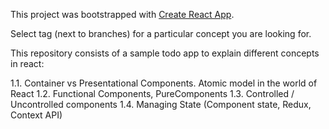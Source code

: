 This project was bootstrapped with [Create React App](https://github.com/facebookincubator/create-react-app).

Select tag (next to branches) for a particular concept you are looking for.

This repository consists of a sample todo app to explain different concepts in react:

1.1. Container vs Presentational Components. Atomic model in the world of React
1.2. Functional Components, PureComponents
1.3. Controlled / Uncontrolled components
1.4. Managing State (Component state, Redux, Context API)
